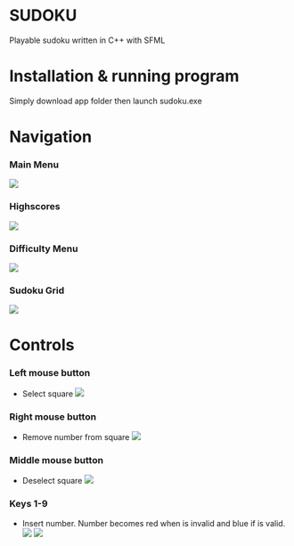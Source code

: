 # SUDOKU
Playable sudoku written in C++ with SFML

# Installation & running program


Simply download app folder then launch sudoku.exe

# Navigation

### Main Menu
 
  ![](https://github.com/Saesenthessis66/SudokuGame/blob/main/photos/main_menu.png)
  
### Highscores
  
  ![](https://github.com/Saesenthessis66/SudokuGame/blob/main/photos/highscores.png)
  
### Difficulty Menu
  
  ![](https://github.com/Saesenthessis66/SudokuGame/blob/main/photos/diff_menu.png)
  
### Sudoku Grid
 
  ![](https://github.com/Saesenthessis66/SudokuGame/blob/main/photos/grid.png)

# Controls

### Left mouse button
- Select square 
![](https://github.com/Saesenthessis66/SudokuGame/blob/main/GIFS/sudoku_lmb_active.gif)

### Right mouse button
- Remove number from square
![](https://github.com/Saesenthessis66/SudokuGame/blob/main/GIFS/sudoku_delete_number.gif)

### Middle mouse button
- Deselect square
![](https://github.com/Saesenthessis66/SudokuGame/blob/main/GIFS/sudoku_mmb_deselect.gif)

### Keys 1-9
- Insert number. Number becomes red when is invalid and blue if is valid.
![](https://github.com/Saesenthessis66/SudokuGame/blob/main/GIFS/sudoku_instert_good.gif)
![](https://github.com/Saesenthessis66/SudokuGame/blob/main/GIFS/sudoku_insert_number.gif)
